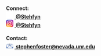 <h4 align="left">Connect:
<br>
<img src="/icons/GitHub-Mark-Light-120px-plus.png" width=20px title="GitHub" />
<a href="https://github.com/Stehfyn" title="@Stehfyn">&nbsp;@Stehfyn</a>
<br>
<img src="/icons/Instagram-Mark-120px.png" width=20px title="Instagram" />
<a href="https://instagram.com/Stehfyn" title="@Stehfyn">&nbsp;@Stehfyn</a>
<br>
</h4>
<h4 align="left">Contact:
<br>
<img src="/icons/Email-Mark-120px-style3.png" width=20px title="Email" />
<a href="stephenfoster@nevada.unr.edu" title="stephenfoster@nevada.unr.edu">&nbsp;stephenfoster@nevada.unr.edu</a>
</h4>
